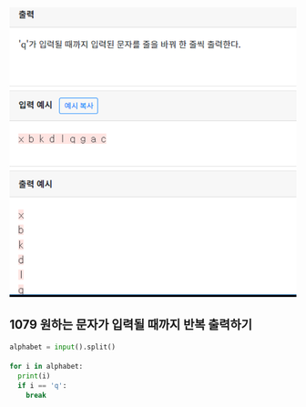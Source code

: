 ![image-20200426163242877](./img/image-20200426163242877.png)

## 1079  원하는 문자가 입력될 때까지 반복 출력하기

```python
alphabet = input().split()

for i in alphabet:
  print(i)
  if i == 'q':
    break
```


